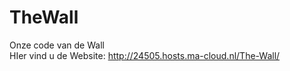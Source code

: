 # TheWall
Onze code van de Wall<br>
HIer vind u de Website: http://24505.hosts.ma-cloud.nl/The-Wall/

